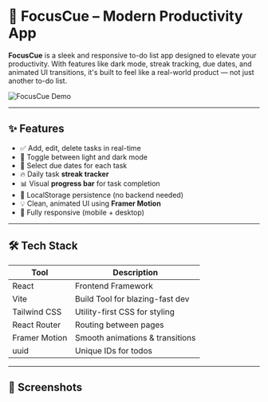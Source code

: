 # 🚀 FocusCue – Modern Productivity App

**FocusCue** is a sleek and responsive to-do list app designed to elevate your productivity. With features like dark mode, streak tracking, due dates, and animated UI transitions, it's built to feel like a real-world product — not just another to-do list.

![FocusCue Demo](./public/demo-screenshot.png) <!-- Optional: Replace with your actual screenshot path or demo GIF -->

---

## ✨ Features

- ✅ Add, edit, delete tasks in real-time
- 🌙 Toggle between light and dark mode
- 📅 Select due dates for each task
- 🔥 Daily task **streak tracker**
- 📊 Visual **progress bar** for task completion
- 💾 LocalStorage persistence (no backend needed)
- 💡 Clean, animated UI using **Framer Motion**
- 📱 Fully responsive (mobile + desktop)

---

## 🛠️ Tech Stack

| Tool         | Description                        |
|--------------|------------------------------------|
| React        | Frontend Framework                 |
| Vite         | Build Tool for blazing-fast dev    |
| Tailwind CSS | Utility-first CSS for styling      |
| React Router | Routing between pages              |
| Framer Motion| Smooth animations & transitions    |
| uuid         | Unique IDs for todos               |

---

## 📸 Screenshots


